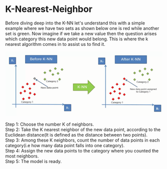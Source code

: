 # K-Nearest-Neighbor

Before diving deep into the K-NN let's understand this with a simple example where we have two sets as shown below one is red while another set is green. Now imagine if we take a new value then the question arises which category this new data point would belong. This is where the k nearest algorithm comes in to assist us to find it. 

![KNN](Untitled.png)

Step 1: Choose the number K of neighbors. <br>
Step 2: Take the K nearest neighbor of the new data point, according to the 			Euclidean distance(It is defined as the distance between two points).<br>
Step 3: Among these K neighbors, count the number of data points in each category(i.e how many data point falls into one category).<br>
Step 4: Assign the new data points to the category where you counted the most neighbors.<br>
Step 5: The model is ready.<br>
